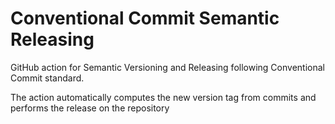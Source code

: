 # Conventional Commit Semantic Releasing
GitHub action for Semantic Versioning and Releasing following Conventional Commit standard.

The action automatically computes the new version tag from commits and performs the release on the repository
